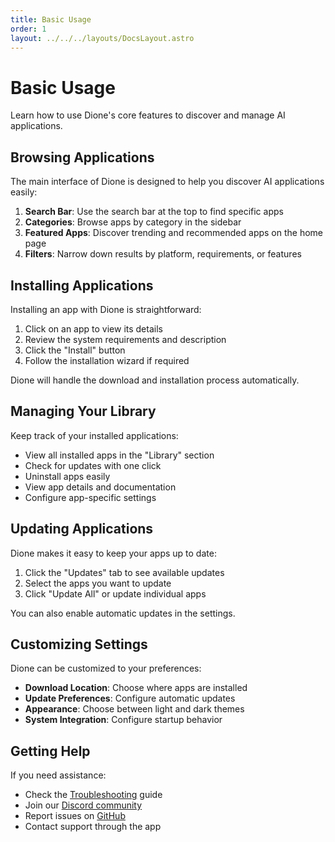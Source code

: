 ```yaml
---
title: Basic Usage
order: 1
layout: ../../../layouts/DocsLayout.astro
---
```


# Basic Usage

Learn how to use Dione's core features to discover and manage AI applications.

## Browsing Applications

The main interface of Dione is designed to help you discover AI applications easily:

1. **Search Bar**: Use the search bar at the top to find specific apps
2. **Categories**: Browse apps by category in the sidebar
3. **Featured Apps**: Discover trending and recommended apps on the home page
4. **Filters**: Narrow down results by platform, requirements, or features

## Installing Applications

Installing an app with Dione is straightforward:

1. Click on an app to view its details
2. Review the system requirements and description
3. Click the "Install" button
4. Follow the installation wizard if required

Dione will handle the download and installation process automatically.

## Managing Your Library

Keep track of your installed applications:

- View all installed apps in the "Library" section
- Check for updates with one click
- Uninstall apps easily
- View app details and documentation
- Configure app-specific settings

## Updating Applications

Dione makes it easy to keep your apps up to date:

1. Click the "Updates" tab to see available updates
2. Select the apps you want to update
3. Click "Update All" or update individual apps

You can also enable automatic updates in the settings.

## Customizing Settings

Dione can be customized to your preferences:

- **Download Location**: Choose where apps are installed
- **Update Preferences**: Configure automatic updates
- **Appearance**: Choose between light and dark themes
- **System Integration**: Configure startup behavior

## Getting Help

If you need assistance:

- Check the [Troubleshooting](/docs/troubleshooting) guide
- Join our [Discord community](/discord)
- Report issues on [GitHub](https://github.com/iahispano/applio/issues)
- Contact support through the app 